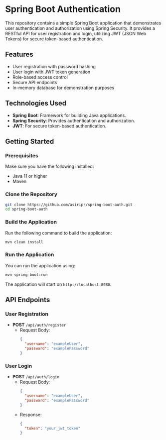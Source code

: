 # Spring Boot Authentication

This repository contains a simple Spring Boot application that demonstrates user authentication and authorization using Spring Security. 
It provides a RESTful API for user registration and login, utilizing JWT (JSON Web Tokens) for secure token-based authentication.

## Features

- User registration with password hashing
- User login with JWT token generation
- Role-based access control
- Secure API endpoints
- In-memory database for demonstration purposes

## Technologies Used

- **Spring Boot**: Framework for building Java applications.
- **Spring Security**: Provides authentication and authorization.
- **JWT**: For secure token-based authentication.

## Getting Started

### Prerequisites

Make sure you have the following installed:

- Java 11 or higher
- Maven

### Clone the Repository

```bash
git clone https://github.com/asiripr/spring-boot-auth.git
cd spring-boot-auth
```

### Build the Application

Run the following command to build the application:

```bash
mvn clean install
```

### Run the Application

You can run the application using:

```bash
mvn spring-boot:run
```

The application will start on `http://localhost:8080`.

## API Endpoints

### User Registration

- **POST** `/api/auth/register`
  - Request Body:
    ```json
    {
      "username": "exampleUser",
      "password": "examplePassword"
    }
    ```

### User Login

- **POST** `/api/auth/login`
  - Request Body:
    ```json
    {
      "username": "exampleUser",
      "password": "examplePassword"
    }
    ```
  - Response:
    ```json
    {
      "token": "your_jwt_token"
    }
    ```
